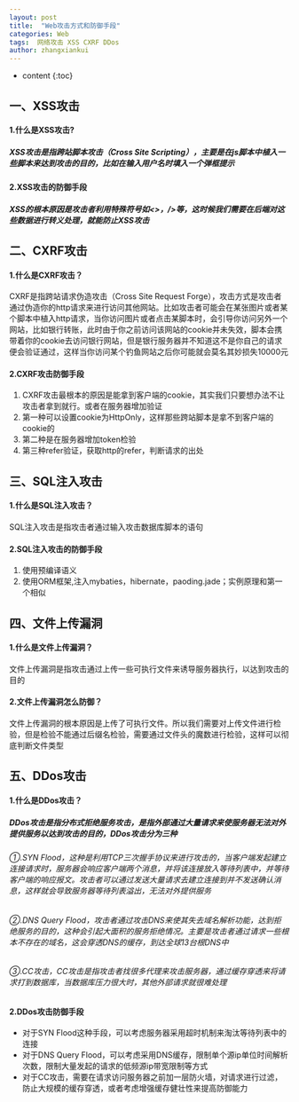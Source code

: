 ```yaml
---
layout: post
title:  "Web攻击方式和防御手段"
categories: Web
tags:  网络攻击 XSS CXRF DDos 
author: zhangxiankui
---
```


* content
{:toc}


## 一、XSS攻击
#### 1.什么是XSS攻击?
##### XSS攻击是指跨站脚本攻击（Cross Site Scripting），主要是在js脚本中植入一些脚本来达到攻击的目的，比如在输入用户名时填入一个弹框提示
#### 2.XSS攻击的防御手段
##### XSS的根本原因是攻击者利用特殊符号如<>，/>等，这时候我们需要在后端对这些数据进行转义处理，就能防止XSS攻击
	
## 二、CXRF攻击
#### 1.什么是CXRF攻击？
CXRF是指跨站请求伪造攻击（Cross Site Request Forge），攻击方式是攻击者通过伪造你的http请求来进行访问其他网站。比如攻击者可能会在某张图片或者某个脚本中植入http请求，当你访问图片或者点击某脚本时，会引导你访问另外一个网站，比如银行转账，此时由于你之前访问该网站的cookie并未失效，脚本会携带着你的cookie去访问银行网站，但是银行服务器并不知道这不是你自己的请求便会验证通过，这样当你访问某个钓鱼网站之后你可能就会莫名其妙损失10000元
#### 2.CXRF攻击防御手段
1. CXRF攻击最根本的原因是能拿到客户端的cookie，其实我们只要想办法不让攻击者拿到就行。或者在服务器增加验证
2.	第一种可以设置cookie为HttpOnly，这样那些跨站脚本是拿不到客户端的cookie的
3.	第二种是在服务器增加token检验
4.	第三种refer验证，获取http的refer，判断请求的出处
		
## 三、SQL注入攻击
#### 1.什么是SQL注入攻击？
SQL注入攻击是指攻击者通过输入攻击数据库脚本的语句
#### 2.SQL注入攻击的防御手段
1. 使用预编译语义
2. 使用ORM框架,注入mybaties，hibernate，paoding.jade；实例原理和第一个相似
	
## 四、文件上传漏洞
#### 1.什么是文件上传漏洞？
文件上传漏洞是指攻击通过上传一些可执行文件来诱导服务器执行，以达到攻击的目的
#### 2.文件上传漏洞怎么防御？
文件上传漏洞的根本原因是上传了可执行文件。所以我们需要对上传文件进行检验，但是检验不能通过后缀名检验，需要通过文件头的魔数进行检验，这样可以彻底判断文件类型

## 五、DDos攻击
#### 1.什么是DDos攻击？
#####	DDos攻击是指分布式拒绝服务攻击，是指外部通过大量请求来使服务器无法对外提供服务以达到攻击的目的，DDos攻击分为三种
######	①.SYN Flood，这种是利用TCP三次握手协议来进行攻击的，当客户端发起建立连接请求时，服务器会响应客户端两个消息，并将该连接放入等待列表中，并等待客户端的响应报文。攻击者可以通过发送大量请求去建立连接到并不发送确认消息，这样就会导致服务器等待列表溢出，无法对外提供服务
######	②.DNS Query Flood，攻击者通过攻击DNS来使其失去域名解析功能，达到拒绝服务的目的，这种会引起大面积的服务拒绝情况。主要是攻击者通过请求一些根本不存在的域名，这会穿透DNS的缓存，到达全球13台根DNS中
######	③.CC攻击，CC攻击是指攻击者找很多代理来攻击服务器，通过缓存穿透来将请求打到数据库，当数据库压力很大时，其他外部请求就很难处理
#### 2.DDos攻击防御手段
-	对于SYN Flood这种手段，可以考虑服务器采用超时机制来淘汰等待列表中的连接
- 对于DNS Query Flood，可以考虑采用DNS缓存，限制单个源ip单位时间解析次数，限制大量发起的请求的低频源ip带宽限制等方式
-	对于CC攻击，需要在请求访问服务器之前加一层防火墙，对请求进行过滤，防止大规模的缓存穿透，或者考虑增强缓存健壮性来提高防御能力